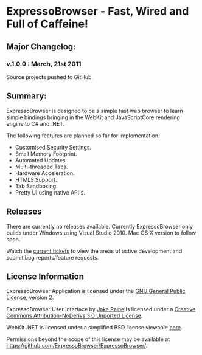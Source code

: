 #  ExpressoBrowser - Fast, Wired and Full of Caffeine!

## Major Changelog:

### v.1.0.0 : March, 21st 2011

Source projects pushed to GitHub.

## Summary:

ExpressoBrowser is designed to be a simple fast web browser to learn simple bindings bringing in the WebKit and JavaScriptCore rendering engine to C# and .NET.

The following features are planned so far for implementation:

<ul>
	<li>Customised Security Settings.</li>
	<li>Small Memory Footprint.</li>
	<li>Automated Updates.</li>
	<li>Multi-threaded Tabs.</li>
	<li>Hardware Acceleration.</li>
	<li>HTML5 Support.</li>
	<li>Tab Sandboxing.</li>
	<li>Pretty UI using native API's.</li>
</ul>

## Releases 

There are currently no releases available. Currently ExpressoBrowser only builds under Windows using Visual Studio 2010. Mac OS X version to follow soon.

Watch the [current tickets](http://github.com/ExpressoBrowser/ExpressoBrowser/issues) to view the areas of active development and submit bug reports/feature requests.

## License Information

ExpressoBrowser Application is licensed under the <a href="http://www.gnu.org/licenses/gpl-2.0.html">GNU General Public License, version 2</a>.

ExpressoBrowser User Interface by <a xmlns:cc="http://creativecommons.org/ns#" href="https://github.com/ExpressoBrowser/ExpressoBrowser/" property="cc:attributionName" rel="cc:attributionURL">Jake Paine</a> is licensed under a <a rel="license" href="http://creativecommons.org/licenses/by-nd/3.0/">Creative Commons Attribution-NoDerivs 3.0 Unported License</a>.

WebKit .NET is licensed under a simplified BSD license viewable <a href="https://github.com/webkitdotnet/webkitdotnet/blame/master/LICENSE.txt">here</a>.

Permissions beyond the scope of this license may be available at <a xmlns:cc="http://creativecommons.org/ns#" href="https://github.com/ExpressoBrowser/ExpressoBrowser/" rel="cc:morePermissions">https://github.com/ExpressoBrowser/ExpressoBrowser/</a>.
